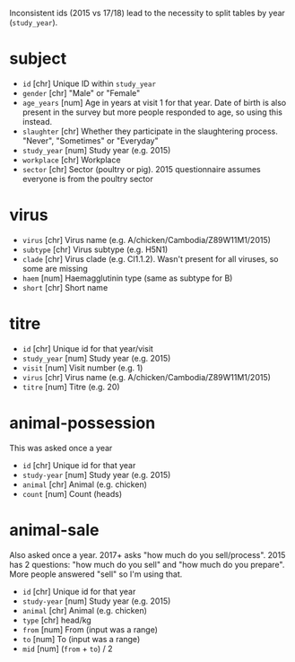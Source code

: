 Inconsistent ids (2015 vs 17/18) lead to the necessity to split
tables by year (`study_year`).

# subject

- `id` [chr] Unique ID within `study_year`
- `gender` [chr] "Male" or "Female"
- `age_years` [num] Age in years at visit 1 for that year. Date of birth is also
  present in the survey but more people responded to age, so using this instead.
- `slaughter` [chr] Whether they participate in the slaughtering process.
  "Never", "Sometimes" or "Everyday"
- `study_year` [num] Study year (e.g. 2015)
- `workplace` [chr] Workplace
- `sector` [chr] Sector (poultry or pig). 2015 questionnaire assumes everyone
  is from the poultry sector

# virus

- `virus` [chr] Virus name (e.g. A/chicken/Cambodia/Z89W11M1/2015)
- `subtype` [chr] Virus subtype (e.g. H5N1)
- `clade` [chr] Virus clade (e.g. Cl1.1.2). Wasn't present for all viruses, so
  some are missing
- `haem` [num] Haemagglutinin type (same as subtype for B)
- `short` [chr] Short name

# titre

- `id` [chr] Unique id for that year/visit
- `study_year` [num] Study year (e.g. 2015)
- `visit` [num] Visit number (e.g. 1)
- `virus` [chr] Virus name (e.g. A/chicken/Cambodia/Z89W11M1/2015)
- `titre` [num] Titre (e.g. 20)

# animal-possession

This was asked once a year

- `id` [chr] Unique id for that year
- `study-year` [num] Study year (e.g. 2015)
- `animal` [chr] Animal (e.g. chicken)
- `count` [num] Count (heads)

# animal-sale

Also asked once a year. 2017+ asks "how much do you sell/process".
2015 has 2 questions:
"how much do you sell" and "how much do you prepare".
More people answered "sell" so I'm using that.

- `id` [chr] Unique id for that year
- `study-year` [num] Study year (e.g. 2015)
- `animal` [chr] Animal (e.g. chicken)
- `type` [chr] head/kg
- `from` [num] From (input was a range)
- `to` [num] To (input was a range)
- `mid` [num] (`from` + `to`) / 2
